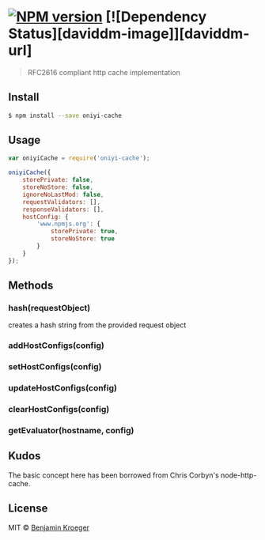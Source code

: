 #  [![NPM version][npm-image]][npm-url] [![Dependency Status][daviddm-image]][daviddm-url]

> RFC2616 compliant http cache implementation


## Install

```sh
$ npm install --save oniyi-cache
```


## Usage

```js
var oniyiCache = require('oniyi-cache');

oniyiCache({
	storePrivate: false,
	storeNoStore: false,
	ignoreNoLastMod: false,
	requestValidators: [],
	responseValidators: [],
	hostConfig: {
		'www.npmjs.org': {
			storePrivate: true,
			storeNoStore: true
		}	
	}
});

```

## Methods

### hash(requestObject)
creates a hash string from the provided request object

### addHostConfigs(config)

### setHostConfigs(config)

### updateHostConfigs(config)

### clearHostConfigs(config)

### getEvaluator(hostname, config)

## Kudos

The basic concept here has been borrowed from Chris Corbyn's node-http-cache.

## License

MIT © [Benjamin Kroeger]()


[npm-image]: https://badge.fury.io/js/oniyi-cache.svg
[npm-url]: https://npmjs.org/package/oniyi-cache
